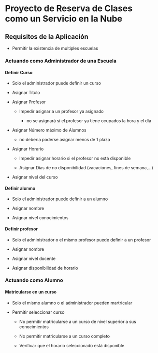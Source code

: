 # Proyecto de Reserva de Clases como un Servicio en la Nube 

## Requisitos de la Aplicación

- Permitir la existencia de multiples escuelas

### Actuando como Administrador de una Escuela

#### Definir Curso

- Solo el administrador puede definir un curso

- Asignar Título

- Asignar Profesor

	- Impedir asignar a un profesor ya asignado

		- no se asignará si el profesor ya tiene ocupados la hora y el día

- Asignar Número máximo de Alumnos

	- no deberia poderse asignar menos de 1 plaza

- Asignar Horario

	- Impedir asignar horario si el profesor no está disponible

	- Asignar Días de no disponibilidad (vacaciones, fines de semana,...)

- Asignar nivel del curso

#### Definir alumno

- Solo el administrador puede definir a un alumno

- Asignar nombre

- Asignar nivel conocimientos

#### Definir profesor

- Solo el administrador o el mismo profesor puede definir a un profesor

- Asignar nombre

- Asignar nivel docente

- Asignar disponibilidad de horario

### Actuando como Alumno

#### Matricularse en un curso

- Solo el mismo alumno o el administrador pueden martricular

- Permitir seleccionar curso

	- No permitir matricularse a un curso de nivel superior a sus conocimientos

	- No permitir matricularse a un curso completo

	- Verificar que el horario seleccionado está disponible.